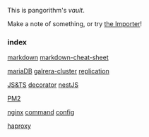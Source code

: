 This is pangorithm's *vault*.

Make a note of something, or try [the Importer](https://help.obsidian.md/Plugins/Importer)!

### index
[markdown](https://pangorithm.github.io/MyAuxiliaryStorage/markdown/markdown)
[markdown-cheat-sheet](https://pangorithm.github.io/MyAuxiliaryStorage/markdown/markdown-cheat-sheet)

[mariaDB](https://pangorithm.github.io/MyAuxiliaryStorage/mariaDB/mariaDB)
[galrera-cluster](https://pangorithm.github.io/MyAuxiliaryStorage/mariaDB/galera-cluster)
[replication](https://pangorithm.github.io/MyAuxiliaryStorage/mariaDB/replication)

[JS&TS](https://pangorithm.github.io/MyAuxiliaryStorage/javaScript&typeScript/JS&TS)
[decorator](https://pangorithm.github.io/MyAuxiliaryStorage/javaScript&typeScript/decorator)
[nestJS](https://pangorithm.github.io/MyAuxiliaryStorage/javaScript&typeScript/nestJS/nestJS)

[PM2](https://pangorithm.github.io/MyAuxiliaryStorage/PM2/PM2)

[nginx](https://pangorithm.github.io/MyAuxiliaryStorage/nginx/nginx)
[command](https://pangorithm.github.io/MyAuxiliaryStorage/nginx/command)
[config](https://pangorithm.github.io/MyAuxiliaryStorage/nginx/config)

[haproxy](https://pangorithm.github.io/MyAuxiliaryStorage/haproxy/haproxy)



